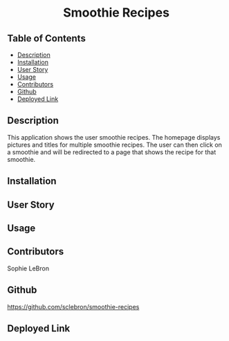 <h1 align='center'>Smoothie Recipes</h1>

## Table of Contents

- [Description](#description)
- [Installation](#installation)
- [User Story](#user_story)
- [Usage](#usage)
- [Contributors](#contributors)
- [Github](#github)
- [Deployed Link](#deployed_link)

## Description

This application shows the user smoothie recipes. The homepage displays pictures and titles for multiple smoothie recipes. The user can then click on a smoothie and will be redirected to a page that shows the recipe for that smoothie.

## Installation



## User Story

## Usage

## Contributors 

Sophie LeBron

## Github

https://github.com/sclebron/smoothie-recipes

## Deployed Link
